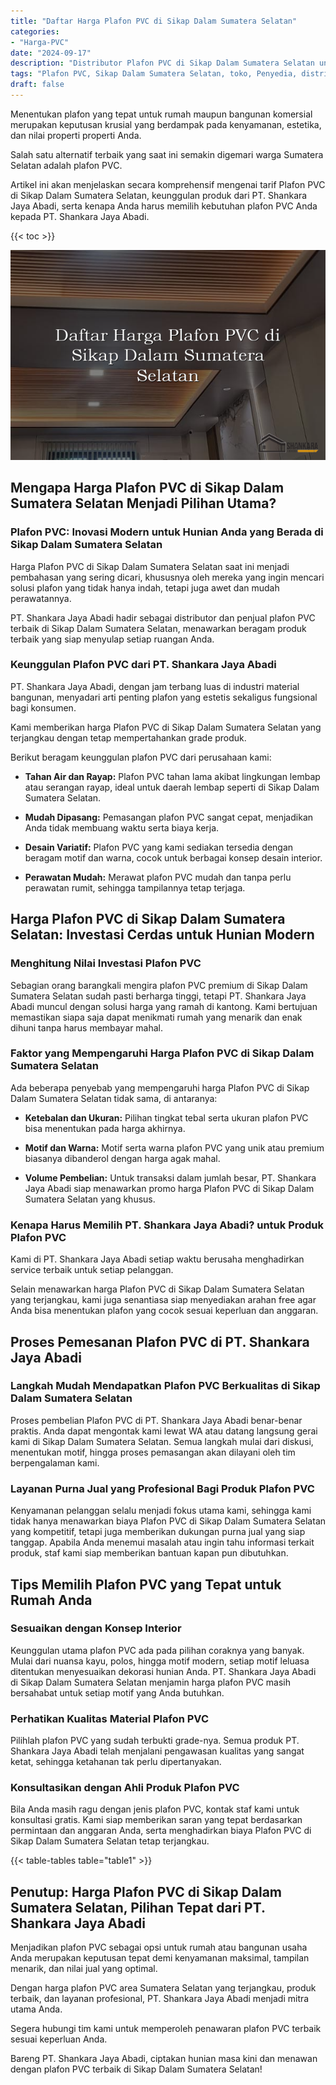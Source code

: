 ```yaml
---
title: "Daftar Harga Plafon PVC di Sikap Dalam Sumatera Selatan"
categories: 
- "Harga-PVC"
date: "2024-09-17"
description: "Distributor Plafon PVC di Sikap Dalam Sumatera Selatan untuk rumah, office, serta gerai. Produk terbaik, variasi motif, variasi warna elegan, beserta servis pemasangan ditangani oleh tenaga ahli ahli dan garansi resmi!|Jasa distribusi Plafon PVC di Sikap Dalam Sumatera Selatan untuk kebutuhan hunian, office, maupun gerai, beserta produk unggulan dan penempatan oleh tenaga ahli ahli serta jaminan resmi.|Pilihan Plafon PVC di Sikap Dalam Sumatera Selatan yang terpercaya untuk rumah, kantor, serta gerai, bersama material terbaik dan pemasangan oleh tenaga ahli ahli serta jaminan resmi.|Penjualan Plafon PVC di Sikap Dalam Sumatera Selatan bagi rumah, kantor, serta gerai, dengan produk berkualitas dan penempatan dikerjakan oleh teknisi ahli, dilengkapi dengan kepastian resmi.}"
tags: "Plafon PVC, Sikap Dalam Sumatera Selatan, toko, Penyedia, distributor"
draft: false
---
```


Menentukan plafon yang tepat untuk rumah maupun bangunan komersial merupakan keputusan krusial yang berdampak pada kenyamanan, estetika, dan nilai properti properti Anda.

Salah satu alternatif terbaik yang saat ini semakin digemari warga Sumatera Selatan adalah plafon PVC.

Artikel ini akan menjelaskan secara komprehensif mengenai tarif Plafon PVC di Sikap Dalam Sumatera Selatan, keunggulan produk dari PT. Shankara Jaya Abadi, serta kenapa Anda harus memilih kebutuhan plafon PVC Anda kepada PT. Shankara Jaya Abadi.

{{< toc >}}

![Daftar Harga Plafon PVC di Sikap Dalam Sumatera Selatan](/images/Harga-PVC/Daftar-Harga-Plafon-PVC-di-Sikap-Dalam-Sumatera-Selatan.png)


## Mengapa Harga Plafon PVC di Sikap Dalam Sumatera Selatan Menjadi Pilihan Utama?

### Plafon PVC: Inovasi Modern untuk Hunian Anda yang Berada di Sikap Dalam Sumatera Selatan

Harga Plafon PVC di Sikap Dalam Sumatera Selatan saat ini menjadi pembahasan yang sering dicari, khususnya oleh mereka yang ingin mencari solusi plafon yang tidak hanya indah, tetapi juga awet dan mudah perawatannya.

PT. Shankara Jaya Abadi hadir sebagai distributor dan penjual plafon PVC terbaik di Sikap Dalam Sumatera Selatan, menawarkan beragam produk terbaik yang siap menyulap setiap ruangan Anda.

### Keunggulan Plafon PVC dari PT. Shankara Jaya Abadi

PT. Shankara Jaya Abadi, dengan jam terbang luas di industri material bangunan, menyadari arti penting plafon yang estetis sekaligus fungsional bagi konsumen.

Kami memberikan harga Plafon PVC di Sikap Dalam Sumatera Selatan yang terjangkau dengan tetap mempertahankan grade produk.

Berikut beragam keunggulan plafon PVC dari perusahaan kami:

- **Tahan Air dan Rayap:** Plafon PVC tahan lama akibat lingkungan lembap atau serangan rayap, ideal untuk daerah lembap seperti di Sikap Dalam Sumatera Selatan.

- **Mudah Dipasang:** Pemasangan plafon PVC sangat cepat, menjadikan Anda tidak membuang waktu serta biaya kerja.

- **Desain Variatif:** Plafon PVC yang kami sediakan tersedia dengan beragam motif dan warna, cocok untuk berbagai konsep desain interior.

- **Perawatan Mudah:** Merawat plafon PVC mudah dan tanpa perlu perawatan rumit, sehingga tampilannya tetap terjaga.

## Harga Plafon PVC di Sikap Dalam Sumatera Selatan: Investasi Cerdas untuk Hunian Modern

### Menghitung Nilai Investasi Plafon PVC

Sebagian orang barangkali mengira plafon PVC premium di Sikap Dalam Sumatera Selatan sudah pasti berharga tinggi, tetapi PT. Shankara Jaya Abadi muncul dengan solusi harga yang ramah di kantong. Kami bertujuan memastikan siapa saja dapat menikmati rumah yang menarik dan enak dihuni tanpa harus membayar mahal.

### Faktor yang Mempengaruhi Harga Plafon PVC di Sikap Dalam Sumatera Selatan

Ada beberapa penyebab yang mempengaruhi harga Plafon PVC di Sikap Dalam Sumatera Selatan tidak sama, di antaranya:

- **Ketebalan dan Ukuran:** Pilihan tingkat tebal serta ukuran plafon PVC bisa menentukan pada harga akhirnya.

- **Motif dan Warna:** Motif serta warna plafon PVC yang unik atau premium biasanya dibanderol dengan harga agak mahal.

- **Volume Pembelian:** Untuk transaksi dalam jumlah besar, PT. Shankara Jaya Abadi siap menawarkan promo harga Plafon PVC di Sikap Dalam Sumatera Selatan yang khusus.

### Kenapa Harus Memilih PT. Shankara Jaya Abadi? untuk Produk Plafon PVC

Kami di PT. Shankara Jaya Abadi setiap waktu berusaha menghadirkan service terbaik untuk setiap pelanggan.

Selain menawarkan harga Plafon PVC di Sikap Dalam Sumatera Selatan yang terjangkau, kami juga senantiasa siap menyediakan arahan free agar Anda bisa menentukan plafon yang cocok sesuai keperluan dan anggaran.

## Proses Pemesanan Plafon PVC di PT. Shankara Jaya Abadi

### Langkah Mudah Mendapatkan Plafon PVC Berkualitas di Sikap Dalam Sumatera Selatan

Proses pembelian Plafon PVC di PT. Shankara Jaya Abadi benar-benar praktis. Anda dapat mengontak kami lewat WA atau datang langsung gerai kami di Sikap Dalam Sumatera Selatan. Semua langkah mulai dari diskusi, menentukan motif, hingga proses pemasangan akan dilayani oleh tim berpengalaman kami.

### Layanan Purna Jual yang Profesional Bagi Produk Plafon PVC

Kenyamanan pelanggan selalu menjadi fokus utama kami, sehingga kami tidak hanya menawarkan biaya Plafon PVC di Sikap Dalam Sumatera Selatan yang kompetitif, tetapi juga memberikan dukungan purna jual yang siap tanggap. Apabila Anda menemui masalah atau ingin tahu informasi terkait produk, staf kami siap memberikan bantuan kapan pun dibutuhkan.

## Tips Memilih Plafon PVC yang Tepat untuk Rumah Anda

### Sesuaikan dengan Konsep Interior

Keunggulan utama plafon PVC ada pada pilihan coraknya yang banyak. Mulai dari nuansa kayu, polos, hingga motif modern, setiap motif leluasa ditentukan menyesuaikan dekorasi hunian Anda. PT. Shankara Jaya Abadi di Sikap Dalam Sumatera Selatan menjamin harga plafon PVC masih bersahabat untuk setiap motif yang Anda butuhkan.

### Perhatikan Kualitas Material Plafon PVC

Pilihlah plafon PVC yang sudah terbukti grade-nya. Semua produk PT. Shankara Jaya Abadi telah menjalani pengawasan kualitas yang sangat ketat, sehingga ketahanan tak perlu dipertanyakan.

### Konsultasikan dengan Ahli Produk Plafon PVC

Bila Anda masih ragu dengan jenis plafon PVC, kontak staf kami untuk konsultasi gratis. Kami siap memberikan saran yang tepat berdasarkan permintaan dan anggaran Anda, serta menghadirkan biaya Plafon PVC di Sikap Dalam Sumatera Selatan tetap terjangkau.

{{< table-tables table="table1" >}}

## Penutup: Harga Plafon PVC di Sikap Dalam Sumatera Selatan, Pilihan Tepat dari PT. Shankara Jaya Abadi

Menjadikan plafon PVC sebagai opsi untuk rumah atau bangunan usaha Anda merupakan keputusan tepat demi kenyamanan maksimal, tampilan menarik, dan nilai jual yang optimal.

Dengan harga plafon PVC area Sumatera Selatan yang terjangkau, produk terbaik, dan layanan profesional, PT. Shankara Jaya Abadi menjadi mitra utama Anda.

Segera hubungi tim kami untuk memperoleh penawaran plafon PVC terbaik sesuai keperluan Anda.

Bareng PT. Shankara Jaya Abadi, ciptakan hunian masa kini dan menawan dengan plafon PVC terbaik di Sikap Dalam Sumatera Selatan!
